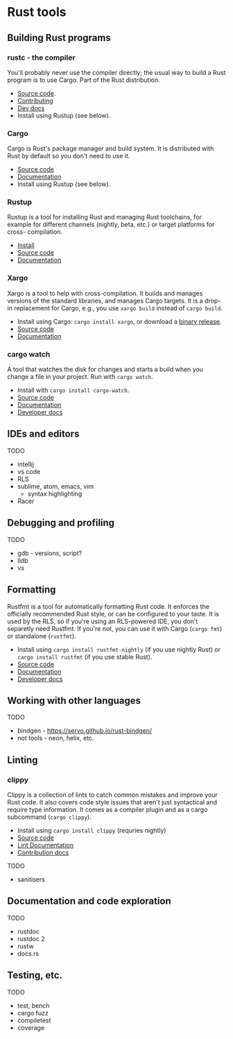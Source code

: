 # Rust tools

## Building Rust programs

### rustc - the compiler

You'll probably never use the compiler directly; the usual way to build a Rust
program is to use Cargo. Part of the Rust distribution.

* [Source code](https://github.com/rust-lang/rust).
* [Contributing](https://github.com/rust-lang/rust/blob/master/CONTRIBUTING.md)
* [Dev docs](https://forge.rust-lang.org/)
* Install using Rustup (see below).

### Cargo

Cargo is Rust's package manager and build system. It is distributed with Rust by
default so you don't need to use it.

* [Source code](https://github.com/rust-lang/cargo)
* [Documentation](http://doc.crates.io/)
* Install using Rustup (see below).

### Rustup

Rustup is a tool for installing Rust and managing Rust toolchains, for example
for different channels (nightly, beta, etc.) or target platforms for cross-
compilation.

* [Install](https://www.rustup.rs/)
* [Source code](https://github.com/rust-lang-nursery/rustup.rs)
* [Documentation](https://github.com/rust-lang-nursery/rustup.rs/blob/master/README.md)

### Xargo

Xargo is a tool to help with cross-compilation. It builds and manages versions
of the standard libraries, and manages Cargo targets. It is a drop-in
replacement for Cargo, e.g., you use `xargo build` instead of `cargo build`.

* Install using Cargo: `cargo install xargo`, or download a [binary release](https://github.com/japaric/xargo/releases).
* [Source code](https://github.com/japaric/xargo)
* [Documentation](https://github.com/japaric/xargo/blob/master/README.md)

### cargo watch

A tool that watches the disk for changes and starts a build when you change a
file in your project. Run with `cargo watch`.

* Install with `cargo install cargo-watch`.
* [Source code](https://github.com/passcod/cargo-watch)
* [Documentation](https://github.com/passcod/cargo-watch/blob/master/README.md)
* [Developer docs](https://github.com/passcod/cargo-watch/blob/master/CONTRIBUTING.md)


## IDEs and editors

TODO

* intellij
* vs code
* RLS
* sublime, atom, emacs, vim
   - syntax highlighting
* Racer

## Debugging and profiling

TODO

* gdb - versions, script?
* lldb
* vs

## Formatting

Rustfmt is a tool for automatically formatting Rust code. It enforces the
officially recommended Rust style, or can be configured to your taste. It is
used by the RLS, so if you're using an RLS-powered IDE, you don't separetly need
Rustfmt. If you're not, you can use it with Cargo (`cargo fmt`) or standalone
(`rustfmt`).

* Install using `cargo install rustfmt-nightly` (if you use nightly Rust) or
  `cargo install rustfmt` (if you use stable Rust).
* [Source code](https://github.com/rust-lang-nursery/rustfmt)
* [Documentation](https://github.com/rust-lang-nursery/rustfmt/blob/master/README.md)
* [Developer docs](https://github.com/rust-lang-nursery/rustfmt/blob/master/Contributing.md)

## Working with other languages

TODO

* bindgen - https://servo.github.io/rust-bindgen/
* not tools - neon, helix, etc.

## Linting

### clippy

Clippy is a collection of lints to catch common mistakes and improve your Rust code.
It also covers code style issues that aren't just syntactical and require type information.
It comes as a compiler plugin and as a cargo subcommand (`cargo clippy`).

* Install using `cargo install clippy` (requries nightly)
* [Source code](https://github.com/Manishearth/rust-clippy)
* [Lint Documentation](https://github.com/Manishearth/rust-clippy/wiki)
* [Contribution docs](https://github.com/Manishearth/rust-clippy/blob/master/CONTRIBUTING.md)

TODO

* sanitisers

## Documentation and code exploration

TODO

* rustdoc
* rustdoc 2
* rustw
* docs.rs

## Testing, etc.

TODO

* test, bench
* cargo fuzz
* compiletest
* coverage

